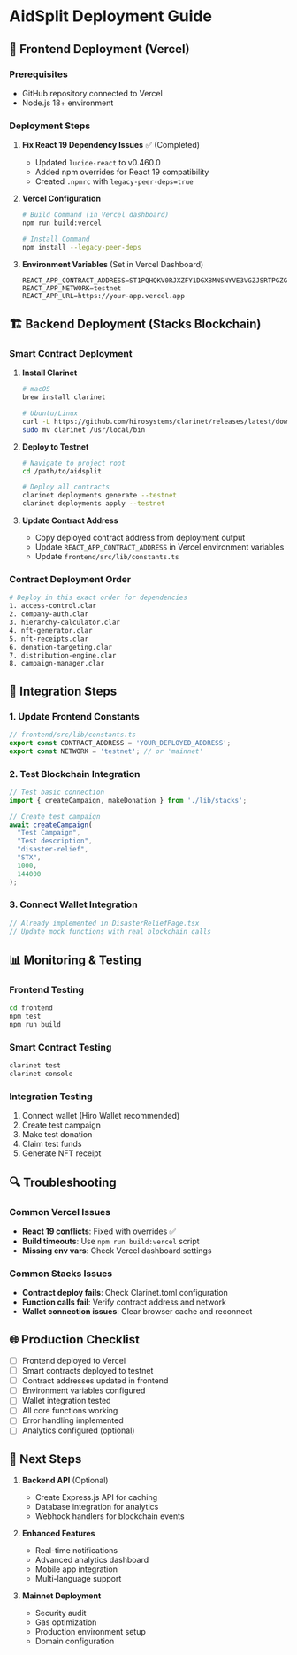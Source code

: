 # AidSplit Deployment Guide

## 🚀 Frontend Deployment (Vercel)

### Prerequisites
- GitHub repository connected to Vercel
- Node.js 18+ environment

### Deployment Steps

1. **Fix React 19 Dependency Issues** ✅ (Completed)
   - Updated `lucide-react` to v0.460.0
   - Added npm overrides for React 19 compatibility
   - Created `.npmrc` with `legacy-peer-deps=true`

2. **Vercel Configuration**
   ```bash
   # Build Command (in Vercel dashboard)
   npm run build:vercel
   
   # Install Command
   npm install --legacy-peer-deps
   ```

3. **Environment Variables** (Set in Vercel Dashboard)
   ```env
   REACT_APP_CONTRACT_ADDRESS=ST1PQHQKV0RJXZFY1DGX8MNSNYVE3VGZJSRTPGZGM
   REACT_APP_NETWORK=testnet
   REACT_APP_URL=https://your-app.vercel.app
   ```

## 🏗️ Backend Deployment (Stacks Blockchain)

### Smart Contract Deployment

1. **Install Clarinet**
   ```bash
   # macOS
   brew install clarinet
   
   # Ubuntu/Linux
   curl -L https://github.com/hirosystems/clarinet/releases/latest/download/clarinet-linux-x64.tar.gz | tar zx
   sudo mv clarinet /usr/local/bin
   ```

2. **Deploy to Testnet**
   ```bash
   # Navigate to project root
   cd /path/to/aidsplit
   
   # Deploy all contracts
   clarinet deployments generate --testnet
   clarinet deployments apply --testnet
   ```

3. **Update Contract Address**
   - Copy deployed contract address from deployment output
   - Update `REACT_APP_CONTRACT_ADDRESS` in Vercel environment variables
   - Update `frontend/src/lib/constants.ts`

### Contract Deployment Order
```bash
# Deploy in this exact order for dependencies
1. access-control.clar
2. company-auth.clar  
3. hierarchy-calculator.clar
4. nft-generator.clar
5. nft-receipts.clar
6. donation-targeting.clar
7. distribution-engine.clar
8. campaign-manager.clar
```

## 🔧 Integration Steps

### 1. Update Frontend Constants
```typescript
// frontend/src/lib/constants.ts
export const CONTRACT_ADDRESS = 'YOUR_DEPLOYED_ADDRESS';
export const NETWORK = 'testnet'; // or 'mainnet'
```

### 2. Test Blockchain Integration
```typescript
// Test basic connection
import { createCampaign, makeDonation } from './lib/stacks';

// Create test campaign
await createCampaign(
  "Test Campaign",
  "Test description", 
  "disaster-relief",
  "STX",
  1000,
  144000
);
```

### 3. Connect Wallet Integration
```typescript
// Already implemented in DisasterReliefPage.tsx
// Update mock functions with real blockchain calls
```

## 📊 Monitoring & Testing

### Frontend Testing
```bash
cd frontend
npm test
npm run build
```

### Smart Contract Testing  
```bash
clarinet test
clarinet console
```

### Integration Testing
1. Connect wallet (Hiro Wallet recommended)
2. Create test campaign
3. Make test donation
4. Claim test funds
5. Generate NFT receipt

## 🔍 Troubleshooting

### Common Vercel Issues
- **React 19 conflicts**: Fixed with overrides ✅
- **Build timeouts**: Use `npm run build:vercel` script
- **Missing env vars**: Check Vercel dashboard settings

### Common Stacks Issues
- **Contract deploy fails**: Check Clarinet.toml configuration
- **Function calls fail**: Verify contract address and network
- **Wallet connection issues**: Clear browser cache and reconnect

## 🌐 Production Checklist

- [ ] Frontend deployed to Vercel
- [ ] Smart contracts deployed to testnet
- [ ] Contract addresses updated in frontend
- [ ] Environment variables configured
- [ ] Wallet integration tested
- [ ] All core functions working
- [ ] Error handling implemented
- [ ] Analytics configured (optional)

## 📝 Next Steps

1. **Backend API** (Optional)
   - Create Express.js API for caching
   - Database integration for analytics
   - Webhook handlers for blockchain events

2. **Enhanced Features**
   - Real-time notifications
   - Advanced analytics dashboard  
   - Mobile app integration
   - Multi-language support

3. **Mainnet Deployment**
   - Security audit
   - Gas optimization
   - Production environment setup
   - Domain configuration
